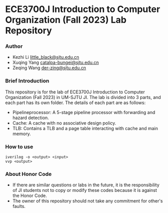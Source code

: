 # ECE3700J Introduction to Computer Organization (Fall 2023) Lab Repository
### Author
- Kezhi Li little_black@sjtu.edu.cn
- Xuqing Yang catalpa-bungei@sjtu.edu.cn
- Zeqing Wang der-zing@sjtu.edu.cn

### Brief Introduction
This repository is for the lab of ECE3700J Introduction to Computer Organization (Fall 2023) in UM-SJTU JI. The lab is divided into 3 parts, and each part has its own folder. The details of each part are as follows:
- Pipelineprocessor: A 5-stage pipeline processor with forwarding and hazard detection.
- Cache: A cache with no associative design policy.
- TLB: Contains a TLB and a page table interacting with cache and main memory.

### How to use
```
iverilog -o <output> <input>
vvp <output>
```

### About Honor Code
- If there are similar questions or labs in the future, it is the responsibility of JI students not to copy or modify these codes because it is against the Honor Code.
- The owner of this repository should not take any commitment for other's faults.